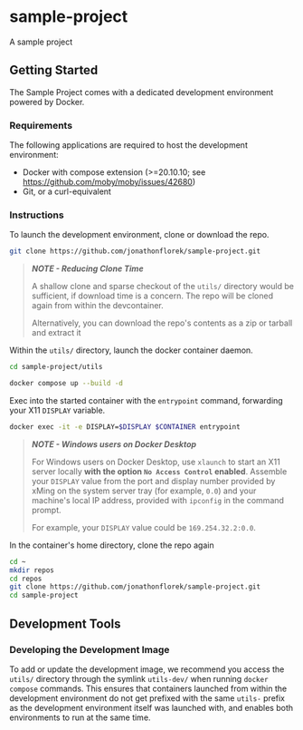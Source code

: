 # sample-project
A sample project

## Getting Started
The Sample Project comes with a dedicated development environment powered by Docker.

### Requirements

The following applications are required to host the development environment:
- Docker with compose extension (>=20.10.10; see https://github.com/moby/moby/issues/42680)
- Git, or a curl-equivalent

### Instructions

To launch the development environment, clone or download the repo. 

```sh
git clone https://github.com/jonathonflorek/sample-project.git
```

> **_NOTE - Reducing Clone Time_**
> 
> A shallow clone and sparse checkout of the `utils/` directory would be sufficient, if download time is a concern. The repo will be cloned again from within the devcontainer.
> 
> Alternatively, you can download the repo's contents as a zip or tarball and extract it

Within the `utils/` directory, launch the docker container daemon.

```sh
cd sample-project/utils
```

```sh
docker compose up --build -d
```

Exec into the started container with the `entrypoint` command, forwarding your X11 `DISPLAY` variable.

```sh
docker exec -it -e DISPLAY=$DISPLAY $CONTAINER entrypoint
```

> **_NOTE - Windows users on Docker Desktop_**
> 
> For Windows users on Docker Desktop, use `xlaunch` to start an X11 server locally **with the option `No Access Control` enabled**.
> Assemble your `DISPLAY` value from the port and display number provided by xMing on the system server tray (for example, `0.0`) and your machine's local IP address, provided with `ipconfig` in the command prompt.
> 
> For example, your `DISPLAY` value could be `169.254.32.2:0.0`.

In the container's home directory, clone the repo again

```sh
cd ~
mkdir repos
cd repos
git clone https://github.com/jonathonflorek/sample-project.git
cd sample-project
```

## Development Tools

### Developing the Development Image

To add or update the development image, we recommend you access the `utils/` directory through the symlink `utils-dev/` when running `docker compose` commands. This ensures that containers launched from within the development environment do not get prefixed with the same `utils-` prefix as the development environment itself was launched with, and enables both environments to run at the same time.


